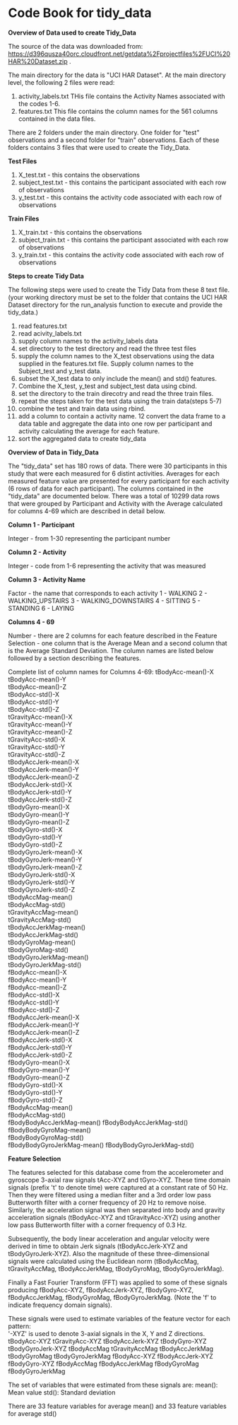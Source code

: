 Code Book for tidy_data
=======================
**Overview of Data used to create Tidy_Data**

The source of the data was downloaded from: https://d396qusza40orc.cloudfront.net/getdata%2Fprojectfiles%2FUCI%20HAR%20Dataset.zip .  

The main directory for the data is "UCI HAR Dataset".  At the main directory level, the following 2 files were read:

1. activity_labels.txt  THis file contains the Activity Names associated with the codes 1-6.
2. features.txt  This file contains the column names for the 561 columns contained in the data files.

There are 2 folders under the main directory.  One folder for "test" observations and a second folder for "train" observations.  Each of these folders contains 3 files that were used to create the Tidy_Data.

**Test Files**

1. X\_test.txt - this contains the observations
2. subject_test.txt - this contains the participant associated with each row of observations
3. y\_test.txt - this contains the activity code associated with each row of observations

**Train Files**

1. X_train.txt - this contains the observations
2. subject_train.txt - this contains the participant associated with each row of observations
3. y_train.txt - this contains the activity code associated with each row of observations

**Steps to create Tidy Data**

The following steps were used to create the Tidy Data from these 8 text file.  (your working directory must be set to the folder that contains the UCI HAR Dataset directory for the run\_analysis function to execute and provide the tidy\_data.)

1. read features.txt
2. read acivity_labels.txt
3. supply column names to the activity_labels data
4. set directory to the test directory and read the three test files
5. supply the column names to the X\_test observations using the data supplied in the features.txt file.   Supply column names to the Subject\_test and y\_test data.
6. subset the X\_test data to only include the mean() and std() features.
7. Combine the X\_test, y\_test and subject\_test data using cbind.
8.  set the directory to the train direcotry and read the three train files.
9.  repeat the steps taken for the test data using the train data(steps 5-7)
10. combine the test and train data using rbind.
11. add a column to contain a activity name.
12  convert the data frame to a data table and aggregate the data into one row per participant and activity calculating the average for each feature.
13. sort the aggregated data to create  tidy_data 

**Overview of Data in Tidy_Data** 

The "tidy\_data" set has 180 rows of data.  There were 30 participants in this study that were each measured for 6 distint activities. Averages for each measured feature value are presented for every participant for each activity (6 rows of data for each participant).  The columns contained in the "tidy\_data" are documented below.  There was a total of 10299 data rows that were grouped by Participant and Activity with the Average calculated for columns 4-69 which are described in detail below.

**Column 1 - Participant**

Integer  - from 1-30 representing the participant number

**Column 2 - Activity**

Integer - code from 1-6 representing the activity that was measured

**Column 3 - Activity Name** 

Factor - the name that corresponds to each activity 
1 - WALKING
2 - WALKING_UPSTAIRS
3 - WALKING_DOWNSTAIRS
4 - SITTING
5 - STANDING
6 - LAYING  

**Columns 4 - 69**

Number - there are 2 columns for each feature described in the Feature Selection - one column that is the Average Mean and a second column that is the Average Standard Deviation.  The column names are listed below followed by a section describing the features.

Complete list of column names for Columns 4-69:
  tBodyAcc-mean()-X         
  tBodyAcc-mean()-Y          
  tBodyAcc-mean()-Z          
  tBodyAcc-std()-X           
  tBodyAcc-std()-Y           
  tBodyAcc-std()-Z           
  tGravityAcc-mean()-X       
  tGravityAcc-mean()-Y       
  tGravityAcc-mean()-Z      
  tGravityAcc-std()-X        
  tGravityAcc-std()-Y        
  tGravityAcc-std()-Z        
  tBodyAccJerk-mean()-X      
  tBodyAccJerk-mean()-Y      
  tBodyAccJerk-mean()-Z      
  tBodyAccJerk-std()-X       
  tBodyAccJerk-std()-Y       
  tBodyAccJerk-std()-Z       
  tBodyGyro-mean()-X         
  tBodyGyro-mean()-Y         
  tBodyGyro-mean()-Z         
  tBodyGyro-std()-X          
  tBodyGyro-std()-Y          
  tBodyGyro-std()-Z          
  tBodyGyroJerk-mean()-X     
  tBodyGyroJerk-mean()-Y     
  tBodyGyroJerk-mean()-Z     
  tBodyGyroJerk-std()-X      
  tBodyGyroJerk-std()-Y      
  tBodyGyroJerk-std()-Z      
  tBodyAccMag-mean()         
  tBodyAccMag-std()          
  tGravityAccMag-mean()      
  tGravityAccMag-std()       
  tBodyAccJerkMag-mean()     
  tBodyAccJerkMag-std()      
  tBodyGyroMag-mean()        
  tBodyGyroMag-std()         
  tBodyGyroJerkMag-mean()    
  tBodyGyroJerkMag-std()     
  fBodyAcc-mean()-X          
  fBodyAcc-mean()-Y          
  fBodyAcc-mean()-Z          
  fBodyAcc-std()-X           
  fBodyAcc-std()-Y           
  fBodyAcc-std()-Z           
  fBodyAccJerk-mean()-X      
  fBodyAccJerk-mean()-Y      
  fBodyAccJerk-mean()-Z      
  fBodyAccJerk-std()-X       
  fBodyAccJerk-std()-Y       
  fBodyAccJerk-std()-Z       
  fBodyGyro-mean()-X         
  fBodyGyro-mean()-Y         
  fBodyGyro-mean()-Z         
  fBodyGyro-std()-X          
  fBodyGyro-std()-Y          
  fBodyGyro-std()-Z          
  fBodyAccMag-mean()         
  fBodyAccMag-std()          
  fBodyBodyAccJerkMag-mean() 
  fBodyBodyAccJerkMag-std()  
  fBodyBodyGyroMag-mean()    
  fBodyBodyGyroMag-std()     
  fBodyBodyGyroJerkMag-mean()
  fBodyBodyGyroJerkMag-std()

**Feature Selection**

The features selected for this database come from the accelerometer and gyroscope 3-axial raw signals tAcc-XYZ and tGyro-XYZ. These time domain signals (prefix 't' to denote time) were captured at a constant rate of 50 Hz. Then they were filtered using a median filter and a 3rd order low pass Butterworth filter with a corner frequency of 20 Hz to remove noise. Similarly, the acceleration signal was then separated into body and gravity acceleration signals (tBodyAcc-XYZ and tGravityAcc-XYZ) using another low pass Butterworth filter with a corner frequency of 0.3 Hz. 

Subsequently, the body linear acceleration and angular velocity were derived in time to obtain Jerk signals (tBodyAccJerk-XYZ and tBodyGyroJerk-XYZ). Also the magnitude of these three-dimensional signals were calculated using the Euclidean norm (tBodyAccMag, tGravityAccMag, tBodyAccJerkMag, tBodyGyroMag, tBodyGyroJerkMag). 

Finally a Fast Fourier Transform (FFT) was applied to some of these signals producing fBodyAcc-XYZ, fBodyAccJerk-XYZ, fBodyGyro-XYZ, fBodyAccJerkMag, fBodyGyroMag, fBodyGyroJerkMag. (Note the 'f' to indicate frequency domain signals). 

These signals were used to estimate variables of the feature vector for each pattern:  
'-XYZ' is used to denote 3-axial signals in the X, Y and Z directions.
tBodyAcc-XYZ
tGravityAcc-XYZ
tBodyAccJerk-XYZ
tBodyGyro-XYZ
tBodyGyroJerk-XYZ
tBodyAccMag
tGravityAccMag
tBodyAccJerkMag
tBodyGyroMag
tBodyGyroJerkMag
fBodyAcc-XYZ
fBodyAccJerk-XYZ
fBodyGyro-XYZ
fBodyAccMag
fBodyAccJerkMag
fBodyGyroMag
fBodyGyroJerkMag

The set of variables that were estimated from these signals are: 
mean(): Mean value
std(): Standard deviation

There are 33 feature variables for average mean() and 33 feature variables for average std()


